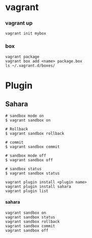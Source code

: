 # vagrant
### vagrant up
```
vagrant init mybox
```

### box
```
vagrant package
vagrant box add <name> package.box
ls ~/.vagrant.d/boxes/
```

# Plugin
## Sahara
```
# sandbox mode on
$ vagrant sandbox on

# Rollback
$ vagrant sandbox rollback

# commit
$ vagrant sandbox commit

# sandbox mode off
$ vagrant sandbox off

# sandbox status
$ vagrant sandbox status
```

```
vagrant plugin install <plugin name>
vagrant plugin install sahara
vagrant plugin list
```

#### sahara
```
vagrant sandbox on
vagrant sandbox status
vagrant sandbox rollback
vagrant sandbox commit
vagrant sandbox off
```
